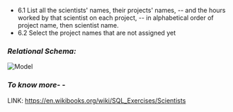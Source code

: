 - 6.1 List all the scientists' names, their projects' names, 
    -- and the hours worked by that scientist on each project, 
    -- in alphabetical order of project name, then scientist name.
- 6.2 Select the project names that are not assigned yet


### **_Relational Schema:_**
![Model](https://upload.wikimedia.org/wikipedia/commons/thumb/b/bb/Scientists-schema.png/450px-Scientists-schema.png)

### **_To know more-_** - 
LINK: https://en.wikibooks.org/wiki/SQL_Exercises/Scientists

